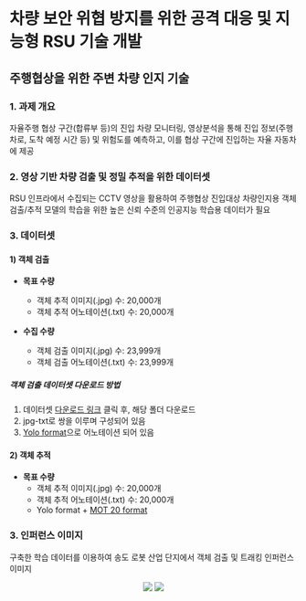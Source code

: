 # 차량 보안 위협 방지를 위한 공격 대응 및 지능형 RSU 기술 개발
## 주행협상을 위한 주변 차량 인지 기술

### 1. 과제 개요
자율주행 협상 구간(합류부 등)의 진입 차량 모니터링, 영상분석을 통해 진입 정보(주행차로, 도착 예정 시간 등) 및 위험도를 예측하고, 이를 협상 구간에 진입하는 자율 자동차에 제공

### 2. 영상 기반 차량 검출 및 정밀 추적을 위한 데이터셋
RSU 인프라에서 수집되는 CCTV 영상을 활용하여 주행협상 진입대상 차량인지용 객체검출/추적 모델의 학습을 위한 높은 신뢰 수준의 인공지능 학습용 데이터가 필요

### 3. 데이터셋
#### 1) 객체 검출

+ **목표 수량**
  + 객체 추적 이미지(.jpg) 수: 20,000개
  + 객체 추적 어노테이션(.txt) 수: 20,000개

+ **수집 수량**
  * 객체 검출 이미지(.jpg) 수: 23,999개
  * 객체 검출 어노테이션(.txt) 수: 23,999개

##### 객체 검출 데이터셋 다운로드 방법
1. 데이터셋 [다운로드 링크](http://gofile.me/5iKaJ/j6eBc30QI) 클릭 후, 해당 폴더 다운로드
2. jpg-txt로 쌍을 이루며 구성되어 있음
3. [Yolo format](https://arxiv.org/pdf/1506.02640.pdf)으로 어노테이션 되어 있음

#### 2) 객체 추적
+ **목표 수량**
  * 객체 추적 이미지(.jpg) 수: 20,000개
  * 객체 추적 어노테이션(.txt) 수: 20,000개
  * Yolo format + [MOT 20 format](https://arxiv.org/pdf/2003.09003.pdf)

### 3. 인퍼런스 이미지
구축한 학습 데이터를 이용하여 송도 로봇 산업 단지에서 객체 검출 및 트래킹 인퍼런스 이미지
<p align="center">
<img src=https://user-images.githubusercontent.com/46466469/142800515-d96e57f7-fc21-4371-92f9-2836039c6c85.png>
<img src=https://user-images.githubusercontent.com/46466469/142800546-04a4687a-2665-47c1-ba7a-9f2ae34a94e7.png>
</p>
